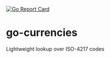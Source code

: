 [![Go Report Card](https://goreportcard.com/badge/github.com/mikekonan/go-currencies)](https://goreportcard.com/report/github.com/mikekonan/go-currencies)
# go-currencies
Lightweight lookup over ISO-4217 codes
